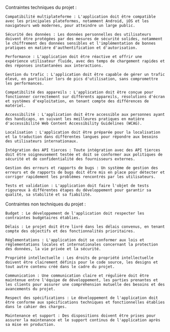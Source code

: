 Contraintes techniques du projet :

    Compatibilité multiplateforme : L'application doit être compatible avec les principales plateformes, notamment Android, iOS et les navigateurs web modernes, pour atteindre un large public.

    Sécurité des données : Les données personnelles des utilisateurs doivent être protégées par des mesures de sécurité solides, notamment le chiffrement des données sensibles et l'implémentation de bonnes pratiques en matière d'authentification et d'autorisation.

    Performance : L'application doit être réactive et offrir une expérience utilisateur fluide, avec des temps de chargement rapides et des réponses instantanées aux interactions.

    Gestion du trafic : L'application doit être capable de gérer un trafic élevé, en particulier lors de pics d'utilisation, sans compromettre les performances.

    Compatibilité des appareils : L'application doit être conçue pour fonctionner correctement sur différents appareils, résolutions d'écran et systèmes d'exploitation, en tenant compte des différences de matériel.

    Accessibilité : L'application doit être accessible aux personnes ayant des handicaps, en suivant les meilleures pratiques en matière d'accessibilité Web Content Accessibility Guidelines (WCAG).

    Localisation : L'application doit être préparée pour la localisation et la traduction dans différentes langues pour répondre aux besoins des utilisateurs internationaux.

    Intégration des API tierces : Toute intégration avec des API tierces doit être soigneusement testée et doit se conformer aux politiques de sécurité et de confidentialité des fournisseurs externes.

    Gestion des erreurs et rapports de bugs : Un système de gestion des erreurs et de rapports de bugs doit être mis en place pour détecter et corriger rapidement les problèmes rencontrés par les utilisateurs.

    Tests et validation : L'application doit faire l'objet de tests rigoureux à différentes étapes du développement pour garantir sa qualité, sa stabilité et sa fiabilité.

Contraintes non techniques du projet :

    Budget : Le développement de l'application doit respecter les contraintes budgétaires établies.

    Délais : Le projet doit être livré dans les délais convenus, en tenant compte des objectifs et des fonctionnalités prioritaires.

    Réglementations : L'application doit se conformer aux lois et réglementations locales et internationales concernant la protection des données, la vie privée et la sécurité.

    Propriété intellectuelle : Les droits de propriété intellectuelle doivent être clairement définis pour le code source, les designs et tout autre contenu créé dans le cadre du projet.

    Communication : Une communication claire et régulière doit être maintenue entre l'équipe de développement, les parties prenantes et les clients pour assurer une compréhension mutuelle des besoins et des avancements du projet.

    Respect des spécifications : Le développement de l'application doit être conforme aux spécifications techniques et fonctionnelles établies dans le cahier des charges.

    Maintenance et support : Des dispositions doivent être prises pour assurer la maintenance et le support continus de l'application après sa mise en production.